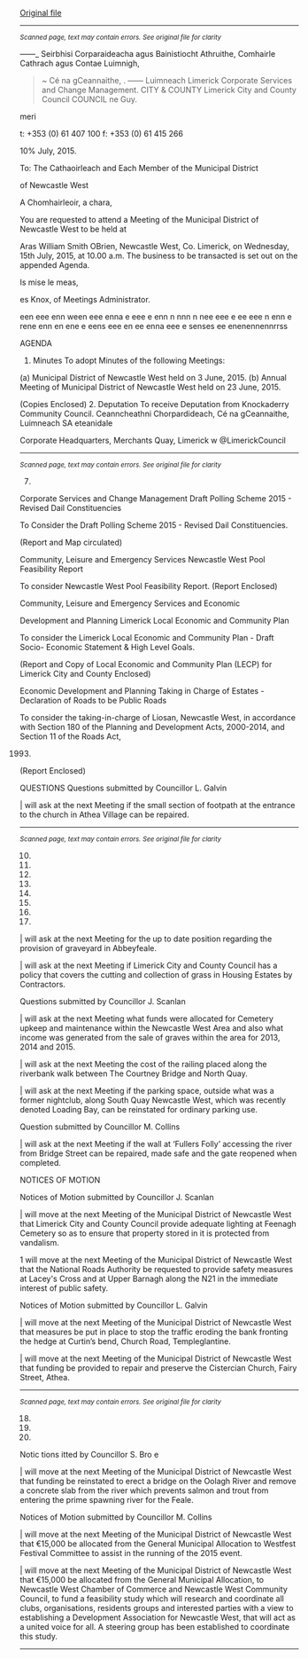 [Original file](https://www.limerick.ie/sites/default/files/media/documents/2017-06/Agenda%20-%20Monthly%20Meeting%20of%20Municipal%20District%20of%20Newcastle%20West%20-%2015th%20July%202015.pdf)

---
*<small>Scanned page, text may contain errors. See original file for clarity</small>*  

_—_—_ Seirbhisi Corparaideacha agus Bainistiocht Athruithe,
Comhairle Cathrach agus Contae Luimnigh,

> ~ Cé na gCeannaithe,
. —— Luimneach
Limerick Corporate Services and Change Management.
CITY & COUNTY Limerick City and County Council
COUNCIL ne Guy.

meri

t: +353 (0) 61 407 100
f: +353 (0) 61 415 266

10% July, 2015.

To: The Cathaoirleach and Each Member of the Municipal District

of Newcastle West

A Chomhairleoir, a chara,

You are requested to attend a Meeting of the Municipal District of Newcastle West to be held at

Aras William Smith OBrien, Newcastle West, Co. Limerick, on Wednesday, 15th July, 2015, at
10.00 a.m. The business to be transacted is set out on the appended Agenda.

Is mise le meas,

es Knox, of
Meetings Administrator.

een eee enn ween eee enna e eee e enn n nnn n nee eee e ee eee n enn e rene enn en ene e eens eee en ee enna eee e senses ee enenennennrrss

AGENDA

1. Minutes
To adopt Minutes of the following Meetings:

(a) Municipal District of Newcastle West held on 3 June, 2015.
(b) Annual Meeting of Municipal District of Newcastle West held on 23 June, 2015.

(Copies Enclosed)
2. Deputation
To receive Deputation from Knockaderry Community Council.
Ceanncheathni Chorpardideach, Cé na gCeannaithe, Luimneach SA eteanidale

Corporate Headquarters, Merchants Quay, Limerick w @LimerickCouncil


---
*<small>Scanned page, text may contain errors. See original file for clarity</small>*  

7.

Corporate Services and Change Management
Draft Polling Scheme 2015 - Revised Dail Constituencies

To Consider the Draft Polling Scheme 2015 - Revised Dail Constituencies.

(Report and Map circulated)

Community, Leisure and Emergency Services
Newcastle West Pool Feasibility Report

To consider Newcastle West Pool Feasibility Report.
(Report Enclosed)

Community, Leisure and Emergency Services and Economic

Development and Planning
Limerick Local Economic and Community Plan

To consider the Limerick Local Economic and Community Plan - Draft Socio- Economic
Statement & High Level Goals.

(Report and Copy of Local Economic and Community Plan
(LECP) for Limerick City and County Enclosed)

Economic Development and Planning
Taking in Charge of Estates - Declaration of Roads to be Public Roads

To consider the taking-in-charge of Liosan, Newcastle West, in accordance with Section
180 of the Planning and Development Acts, 2000-2014, and Section 11 of the Roads Act,

1993.
(Report Enclosed)

QUESTIONS
Questions submitted by Councillor L. Galvin

| will ask at the next Meeting if the small section of footpath at the entrance to the church
in Athea Village can be repaired.


---
*<small>Scanned page, text may contain errors. See original file for clarity</small>*  

10.

11.

12.

13.

14.

15.

16.

17.

| will ask at the next Meeting for the up to date position regarding the provision of
graveyard in Abbeyfeale.

| will ask at the next Meeting if Limerick City and County Council has a policy that covers
the cutting and collection of grass in Housing Estates by Contractors.

Questions submitted by Councillor J. Scanlan

| will ask at the next Meeting what funds were allocated for Cemetery upkeep and
maintenance within the Newcastle West Area and also what income was generated from
the sale of graves within the area for 2013, 2014 and 2015.

| will ask at the next Meeting the cost of the railing placed along the riverbank walk
between The Courtney Bridge and North Quay.

| will ask at the next Meeting if the parking space, outside what was a former nightclub,
along South Quay Newcastle West, which was recently denoted Loading Bay, can be
reinstated for ordinary parking use.

Question submitted by Councillor M. Collins

| will ask at the next Meeting if the wall at ‘Fullers Folly’ accessing the river from Bridge
Street can be repaired, made safe and the gate reopened when completed.

NOTICES OF MOTION

Notices of Motion submitted by Councillor J. Scanlan

| will move at the next Meeting of the Municipal District of Newcastle West that Limerick
City and County Council provide adequate lighting at Feenagh Cemetery so as to ensure
that property stored in it is protected from vandalism.

1 will move at the next Meeting of the Municipal District of Newcastle West that the
National Roads Authority be requested to provide safety measures at Lacey's Cross and
at Upper Barnagh along the N21 in the immediate interest of public safety.

Notices of Motion submitted by Councillor L. Galvin

| will move at the next Meeting of the Municipal District of Newcastle West that measures
be put in place to stop the traffic eroding the bank fronting the hedge at Curtin’s bend,
Church Road, Templeglantine.

| will move at the next Meeting of the Municipal District of Newcastle West that funding be
provided to repair and preserve the Cistercian Church, Fairy Street, Athea.


---
*<small>Scanned page, text may contain errors. See original file for clarity</small>*  

18.

19.

20.

Notic tions itted by Councillor S. Bro e

| will move at the next Meeting of the Municipal District of Newcastle West that funding be
reinstated to erect a bridge on the Oolagh River and remove a concrete slab from the
river which prevents salmon and trout from entering the prime spawning river for the
Feale.

Notices of Motion submitted by Councillor M. Collins

| will move at the next Meeting of the Municipal District of Newcastle West that €15,000
be allocated from the General Municipal Allocation to Westfest Festival Committee to
assist in the running of the 2015 event.

| will move at the next Meeting of the Municipal District of Newcastle West that €15,000
be allocated from the General Municipal Allocation, to Newcastle West Chamber of
Commerce and Newcastle West Community Council, to fund a feasibility study which will
research and coordinate all clubs, organisations, residents groups and interested parties
with a view to establishing a Development Association for Newcastle West, that will act
as a united voice for all. A steering group has been established to coordinate this study.


---
